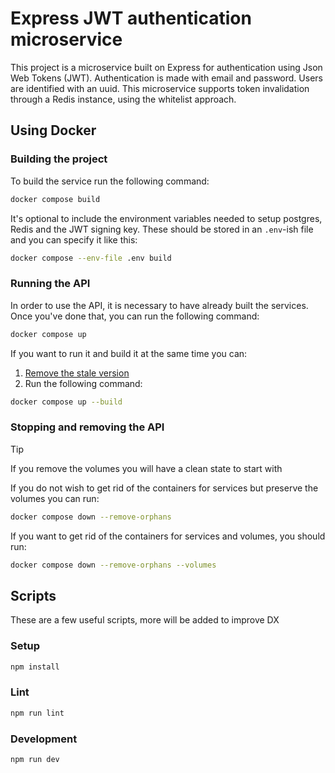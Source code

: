 # Express JWT authentication microservice

This project is a microservice built on Express for authentication
using Json Web Tokens (JWT). Authentication is made with email and
password. Users are identified with an uuid.
This microservice supports token invalidation through a Redis instance,
using the whitelist approach.

## Using Docker



### Building the project

To build the service run the following command:

```sh
docker compose build
```

It's optional to include the environment variables needed to setup
postgres, Redis and the JWT signing key. These should be stored in
an `.env`-ish file and you can specify it like this:

```sh
docker compose --env-file .env build
```

### Running the API

In order to use the API, it is necessary to have already built the
services. Once you've done that, you can run the following command:

```sh
docker compose up
```

If you want to run it and build it at the same time you can:

1. [Remove the stale version](#stopping-and-removing-the-api)
2. Run the following command:

```sh
docker compose up --build
```

### Stopping and removing the API

> [!TIP]
> If you remove the volumes you will have a clean state to start with

If you do not wish to get rid of the containers for services but
preserve the volumes you can run:

```sh
docker compose down --remove-orphans
```

If you want to get rid of the containers for services and volumes,
you should run:

```sh
docker compose down --remove-orphans --volumes
```

## Scripts

These are a few useful scripts, more will be added to improve DX

### Setup

```bash
npm install
```

### Lint

```bash
npm run lint
```

### Development

```bash
npm run dev
```
